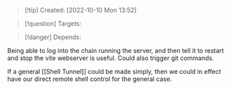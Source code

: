 >[!tip] Created: [2022-10-10 Mon 13:52]

>[!question] Targets: 

>[!danger] Depends: 

Being able to log into the chain running the server, and then tell it to restart and stop the vite webserver is useful.  Could also trigger git commands.

If a general [[Shell Tunnel]] could be made simply, then we could in effect have our direct remote shell control for the general case.